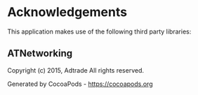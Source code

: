 # Acknowledgements
This application makes use of the following third party libraries:

## ATNetworking

Copyright (c) 2015, Adtrade
All rights reserved.

Generated by CocoaPods - https://cocoapods.org
